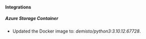 #### Integrations
##### Azure Storage Container
- Updated the Docker image to: *demisto/python3:3.10.12.67728*.
